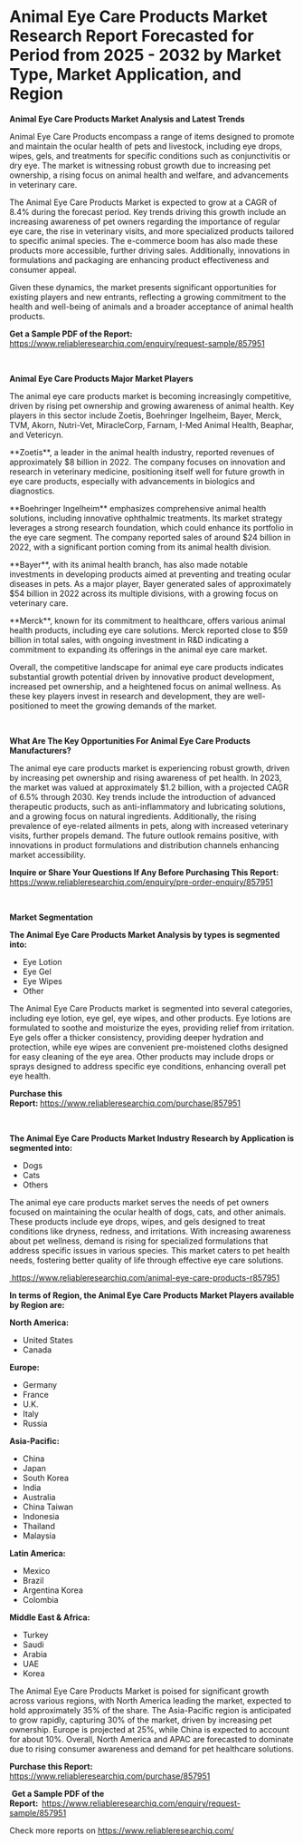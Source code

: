 <p><h1>Animal Eye Care Products Market Research Report Forecasted for Period from 2025 -  2032 by Market Type, Market Application, and Region</h1></p><p><strong>Animal Eye Care Products Market Analysis and Latest Trends</strong></p>
<p><p>Animal Eye Care Products encompass a range of items designed to promote and maintain the ocular health of pets and livestock, including eye drops, wipes, gels, and treatments for specific conditions such as conjunctivitis or dry eye. The market is witnessing robust growth due to increasing pet ownership, a rising focus on animal health and welfare, and advancements in veterinary care.</p><p>The Animal Eye Care Products Market is expected to grow at a CAGR of 8.4% during the forecast period. Key trends driving this growth include an increasing awareness of pet owners regarding the importance of regular eye care, the rise in veterinary visits, and more specialized products tailored to specific animal species. The e-commerce boom has also made these products more accessible, further driving sales. Additionally, innovations in formulations and packaging are enhancing product effectiveness and consumer appeal. </p><p>Given these dynamics, the market presents significant opportunities for existing players and new entrants, reflecting a growing commitment to the health and well-being of animals and a broader acceptance of animal health products.</p></p>
<p><strong>Get a Sample PDF of the Report:&nbsp;</strong> <a href="https://www.reliableresearchiq.com/enquiry/request-sample/857951?utm_campaign=973&utm_medium=2&utm_source=Github&utm_content=ia&utm_term=06022025&utm_id=animal-eye-care-products">https://www.reliableresearchiq.com/enquiry/request-sample/857951</a></p>
<p>&nbsp;</p>
<p><strong>Animal Eye Care Products Major Market Players</strong></p>
<p><p>The animal eye care products market is becoming increasingly competitive, driven by rising pet ownership and growing awareness of animal health. Key players in this sector include Zoetis, Boehringer Ingelheim, Bayer, Merck, TVM, Akorn, Nutri-Vet, MiracleCorp, Farnam, I-Med Animal Health, Beaphar, and Vetericyn.</p><p>**Zoetis**, a leader in the animal health industry, reported revenues of approximately $8 billion in 2022. The company focuses on innovation and research in veterinary medicine, positioning itself well for future growth in eye care products, especially with advancements in biologics and diagnostics.</p><p>**Boehringer Ingelheim** emphasizes comprehensive animal health solutions, including innovative ophthalmic treatments. Its market strategy leverages a strong research foundation, which could enhance its portfolio in the eye care segment. The company reported sales of around $24 billion in 2022, with a significant portion coming from its animal health division.</p><p>**Bayer**, with its animal health branch, has also made notable investments in developing products aimed at preventing and treating ocular diseases in pets. As a major player, Bayer generated sales of approximately $54 billion in 2022 across its multiple divisions, with a growing focus on veterinary care.</p><p>**Merck**, known for its commitment to healthcare, offers various animal health products, including eye care solutions. Merck reported close to $59 billion in total sales, with ongoing investment in R&D indicating a commitment to expanding its offerings in the animal eye care market.</p><p>Overall, the competitive landscape for animal eye care products indicates substantial growth potential driven by innovative product development, increased pet ownership, and a heightened focus on animal wellness. As these key players invest in research and development, they are well-positioned to meet the growing demands of the market.</p></p>
<p>&nbsp;</p>
<p><strong>What Are The Key Opportunities For Animal Eye Care Products Manufacturers?</strong></p>
<p><p>The animal eye care products market is experiencing robust growth, driven by increasing pet ownership and rising awareness of pet health. In 2023, the market was valued at approximately $1.2 billion, with a projected CAGR of 6.5% through 2030. Key trends include the introduction of advanced therapeutic products, such as anti-inflammatory and lubricating solutions, and a growing focus on natural ingredients. Additionally, the rising prevalence of eye-related ailments in pets, along with increased veterinary visits, further propels demand. The future outlook remains positive, with innovations in product formulations and distribution channels enhancing market accessibility.</p></p>
<p><strong>Inquire or Share Your Questions If Any Before Purchasing This Report:</strong> <a href="https://www.reliableresearchiq.com/enquiry/pre-order-enquiry/857951?utm_campaign=973&utm_medium=2&utm_source=Github&utm_content=ia&utm_term=06022025&utm_id=animal-eye-care-products">https://www.reliableresearchiq.com/enquiry/pre-order-enquiry/857951</a></p>
<p>&nbsp;</p>
<p><strong>Market Segmentation</strong></p>
<p><strong>The Animal Eye Care Products Market Analysis by types is segmented into:</strong></p>
<p><ul><li>Eye Lotion</li><li>Eye Gel</li><li>Eye Wipes</li><li>Other</li></ul></p>
<p><p>The Animal Eye Care Products market is segmented into several categories, including eye lotion, eye gel, eye wipes, and other products. Eye lotions are formulated to soothe and moisturize the eyes, providing relief from irritation. Eye gels offer a thicker consistency, providing deeper hydration and protection, while eye wipes are convenient pre-moistened cloths designed for easy cleaning of the eye area. Other products may include drops or sprays designed to address specific eye conditions, enhancing overall pet eye health.</p></p>
<p><strong>Purchase this Report:&nbsp;</strong><a href="https://www.reliableresearchiq.com/purchase/857951?utm_campaign=973&utm_medium=2&utm_source=Github&utm_content=ia&utm_term=06022025&utm_id=animal-eye-care-products">https://www.reliableresearchiq.com/purchase/857951</a></p>
<p>&nbsp;</p>
<p><strong>The Animal Eye Care Products Market Industry Research by Application is segmented into:</strong></p>
<p><ul><li>Dogs</li><li>Cats</li><li>Others</li></ul></p>
<p><p>The animal eye care products market serves the needs of pet owners focused on maintaining the ocular health of dogs, cats, and other animals. These products include eye drops, wipes, and gels designed to treat conditions like dryness, redness, and irritations. With increasing awareness about pet wellness, demand is rising for specialized formulations that address specific issues in various species. This market caters to pet health needs, fostering better quality of life through effective eye care solutions.</p></p>
<p><a href="https://www.reliableresearchiq.com/animal-eye-care-products-r857951?utm_campaign=973&utm_medium=2&utm_source=Github&utm_content=ia&utm_term=06022025&utm_id=animal-eye-care-products">&nbsp;https://www.reliableresearchiq.com/animal-eye-care-products-r857951</a></p>
<p><strong>In terms of Region, the Animal Eye Care Products Market Players available by Region are:</strong></p>
<p>
    <p> <strong> North America: </strong>
        <ul>
            <li>United States</li>
            <li>Canada</li>
        </ul>
        </p> 
    <p> <strong> Europe: </strong>
        <ul>
            <li>Germany</li>
            <li>France</li>
            <li>U.K.</li>
            <li>Italy</li>
            <li>Russia</li>
        </ul>
        </p> 
    <p> <strong> Asia-Pacific: </strong>
        <ul>
            <li>China</li>
            <li>Japan</li>
            <li>South Korea</li>
            <li>India</li>
            <li>Australia</li>
            <li>China Taiwan</li>
            <li>Indonesia</li>
            <li>Thailand</li>
            <li>Malaysia</li>
        </ul>
        </p> 
    <p> <strong> Latin America: </strong>
        <ul>
            <li>Mexico</li>
            <li>Brazil</li>
            <li>Argentina Korea</li>
            <li>Colombia</li>
        </ul>
        </p> 
    <p> <strong> Middle East & Africa: </strong>
        <ul>
            <li>Turkey</li>
            <li>Saudi</li>
            <li>Arabia</li>
            <li>UAE</li>
            <li>Korea</li>
        </ul>
    </p>
    </p>
<p><p>The Animal Eye Care Products Market is poised for significant growth across various regions, with North America leading the market, expected to hold approximately 35% of the share. The Asia-Pacific region is anticipated to grow rapidly, capturing 30% of the market, driven by increasing pet ownership. Europe is projected at 25%, while China is expected to account for about 10%. Overall, North America and APAC are forecasted to dominate due to rising consumer awareness and demand for pet healthcare solutions.</p></p>
<p><strong>Purchase this Report: </strong><a href="https://www.reliableresearchiq.com/purchase/857951?utm_campaign=973&utm_medium=2&utm_source=Github&utm_content=ia&utm_term=06022025&utm_id=animal-eye-care-products">https://www.reliableresearchiq.com/purchase/857951</a></p>
<p>&nbsp;<strong>Get a Sample PDF of the Report:&nbsp;&nbsp;</strong><a href="https://www.reliableresearchiq.com/enquiry/request-sample/857951?utm_campaign=973&utm_medium=2&utm_source=Github&utm_content=ia&utm_term=06022025&utm_id=animal-eye-care-products">https://www.reliableresearchiq.com/enquiry/request-sample/857951</a></p>
<p><strong></strong></p>
<p>Check more reports on <a href="https://www.reliableresearchiq.com/?utm_campaign=973&utm_medium=2&utm_source=Github&utm_content=ia&utm_term=06022025&utm_id=animal-eye-care-products">https://www.reliableresearchiq.com/</a></p>